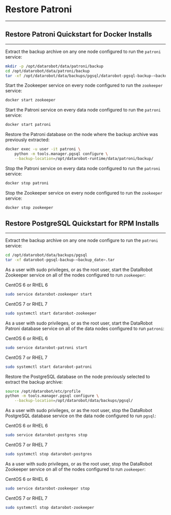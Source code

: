 <a name="restore-patroni"></a>
# Restore Patroni
-----------------

<a name="restore-patroni-quickstart-docker"></a>
## Restore Patroni Quickstart for Docker Installs
-------------------------------------------------
Extract the backup archive on any one node configured to run the `patroni` service:
```bash
mkdir -p /opt/datarobot/data/patroni/backup
cd /opt/datarobot/data/patroni/backup
tar -xf /opt/datarobot/data/backups/pgsql/datarobot-pgsql-backup-<backup_date>.tar
```

Start the Zookeeper service on every node configured to run the `zookeeper` service:
```bash
docker start zookeeper
```

Start the Patroni service on every data node configured to run the `patroni` service:
```bash
docker start patroni
```

Restore the Patroni database on the node where the backup archive was previously extracted:
```bash
docker exec -u user -it patroni \
    python -m tools.manager.pgsql configure \
    --backup-location=/opt/datarobot-runtime/data/patroni/backup/
```

Stop the Patroni service on every data node configured to run the `patroni` service:
```bash
docker stop patroni
```

Stop the Zookeeper service on every node configured to run the `zookeeper` service:
```bash
docker stop zookeeper
```

<a name="restore-patroni-quickstart-rpm"></a>
## Restore PostgreSQL Quickstart for RPM Installs
-------------------------------------------------
Extract the backup archive on any one node configure to run the `patroni` service:
```bash
cd /opt/datarobot/data/backups/pgsql
tar -xf datarobot-pgsql-backup-<backup_date>.tar
```

As a user with sudo privileges, or as the root user, start the DataRobot Zookeeper service on all of the nodes configured to run `zookeeper`:

CentOS 6 or RHEL 6
```bash
sudo service datarobot-zookeeper start
```

CentOS 7 or RHEL 7
```bash
sudo systemctl start datarobot-zookeeper
```

As a user with sudo privileges, or as the root user, start the DataRobot Patroni database service on all of the data nodes configured to run `patroni`:

CentOS 6 or RHEL 6
```bash
sudo service datarobot-patroni start
```

CentOS 7 or RHEL 7
```bash
sudo systemctl start datarobot-patroni
```

Restore the PostgreSQL database on the node previously selected to extract the backup archive:
```bash
source /opt/datarobot/etc/profile
python -m tools.manager.pgsql configure \
    --backup-location=/opt/datarobot/data/backups/pgsql/
```

As a user with sudo privileges, or as the root user, stop the DataRobot PostgreSQL database service on the data node configured to run `pgsql`:

CentOS 6 or RHEL 6
```bash
sudo service datarobot-postgres stop
```

CentOS 7 or RHEL 7
```bash
sudo systemctl stop datarobot-postgres
```

As a user with sudo privileges, or as the root user, stop the DataRobot Zookeeper service on all of the nodes configured to run `zookeeper`:

CentOS 6 or RHEL 6
```bash
sudo service datarobot-zookeeper stop
```

CentOS 7 or RHEL 7
```bash
sudo systemctl stop datarobot-zookeeper
```
